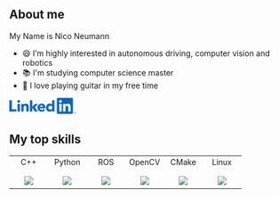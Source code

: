 ## About me

My Name is Nico Neumann
- 😄 I’m highly interested in autonomous driving, computer vision and robotics
- 📚 I'm studying computer science master
- 🎵 I love playing guitar in my free time

[<img src="LinkedIn.svg" width="120">](https://www.linkedin.com/in/neumann-nico/)


## My top skills
<table>
  <tbody>
    <tr valign="top">
      <td width="16.67%" align="center">
        <span>C++</span><br><br> 
        <img height="84px" src="https://upload.wikimedia.org/wikipedia/commons/1/18/ISO_C%2B%2B_Logo.svg">
      </td>
      <td width="16.67%" align="center">
        <span>Python</span><br><br>
        <img height="84px" src="https://upload.wikimedia.org/wikipedia/commons/c/c3/Python-logo-notext.svg">        
      </td>
      <td width="16.67%" align="center">
        <span>ROS</span><br><br>
        <img height="84px" src="https://upload.wikimedia.org/wikipedia/commons/b/bb/Ros_logo.svg">
      </td>
      <td width="16.67%" align="center">
        <span>OpenCV</span><br><br>
        <img height="84px" src="https://upload.wikimedia.org/wikipedia/commons/3/32/OpenCV_Logo_with_text_svg_version.svg">
      </td>
       <td width="16.67%" align="center">
        <span>CMake</span><br><br>
        <img height="84px" src="https://upload.wikimedia.org/wikipedia/commons/1/13/Cmake.svg">
      </td>
      <td width="16.67%" align="center">
        <span>Linux</span><br><br>
        <img height="84px" src="https://upload.wikimedia.org/wikipedia/commons/3/35/Tux.svg">
      </td>      
    </tr>
  </tbody>
</table>

<!--
### Stats
![github stats](https://github-readme-stats.vercel.app/api?username=neumann-nico&show_icons=true)
-->

<!--
**neumann-nico/neumann-nico** is a ✨ _special_ ✨ repository because its `README.md` (this file) appears on your GitHub profile.

Here are some ideas to get you started:

- 🔭 I’m currently working on ...
- 🌱 I’m currently learning ...
- 👯 I’m looking to collaborate on ...
- 🤔 I’m looking for help with ...
- 💬 Ask me about ...
- 📫 How to reach me: ...
- 😄 Pronouns: ...
- ⚡ Fun fact: ...
-->
